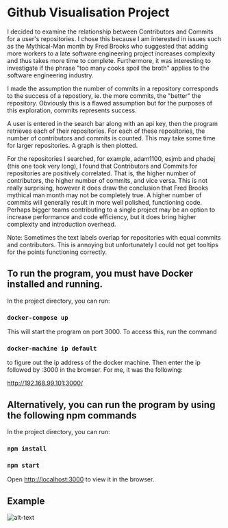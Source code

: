 # Github Visualisation Project

I decided to examine the relationship between Contributors and Commits for a user's repositories. 
I chose this because I am interested in issues such as the Mythical-Man month by Fred Brooks who suggested that adding more workers to a late software engineering project increases complexity and thus takes more time to complete. Furthermore, it was interesting to investigate if the phrase "too many cooks spoil the broth" applies to the software engineering industry. 

I made the assumption the number of commits in a repository corresponds to the success of a repostiory, ie. the more commits, the "better" the repository. Obviously this is a flawed assumption but for the purposes of this exploration, commits represents success.

A user is entered in the search bar along with an api key, then the program retrieves each of their repositories. For each of these repositories, the number of contributors and commits is counted. This may take some time for larger repositories. A graph is then plotted.

For the repositories I searched, for example, adam1100, esjmb and phadej (this one took very long), I found that Contributors and Commits for repositories are positively correlated. That is, the higher number of contributors, the higher number of commits, and vice versa. This is not really surprising, however it does draw the conclusion that Fred Brooks mythical man month may not be completely true. A higher number of commits will generally result in more well polished, functioning code. Perhaps bigger teams contributing to a single project may be an option to increase performance and code efficiency, but it does bring higher complexity and introduction overhead. 

Note: Sometimes the text labels overlap for repositories with equal commits and contributors. This is annoying but unfortunately I could not get tooltips for the points functioning correctly.

## To run the program, you must have Docker installed and running.

In the project directory, you can run:

### `docker-compose up`

This will start the program on port 3000. To access this, run the command
### `docker-machine ip default`
to figure out the ip address of the docker machine. Then enter the ip followed by :3000 in the browser. For me, it was the following: 

http://192.168.99.101:3000/

## Alternatively, you can run the program by using the following npm commands

In the project directory, you can run:

### `npm install`
### `npm start`

Open [http://localhost:3000](http://localhost:3000) to view it in the browser.

## Example
![alt-text](https://github.com/adam1100/github_access/blob/master/visualisation.gif)
